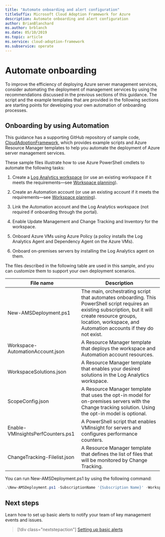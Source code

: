 ```yaml
---
title: "Automate onboarding and alert configuration"
titleSuffix: Microsoft Cloud Adoption Framework for Azure
description: Automate onboarding and alert configuration
author: BrianBlanchard
ms.author: brblanch
ms.date: 05/10/2019
ms.topic: article
ms.service: cloud-adoption-framework
ms.subservice: operate
---
```


# Automate onboarding

To improve the efficiency of deploying Azure server management services, consider automating the deployment of management services by using the recommendations discussed in the previous sections of this guidance. The script and the example templates that are provided in the following sections are starting points for developing your own automation of onboarding processes.

## Onboarding by using Automation

This guidance has a supporting GitHub repository of sample code, [CloudAdoptionFramework](https://aka.ms/CAF/manage/automation-samples), which provides example scripts and Azure Resource Manager templates to help you automate the deployment of Azure server management services.

These sample files illustrate how to use Azure PowerShell cmdlets to automate the following tasks:

1. Create a [Log Analytics workspace](/azure/azure-monitor/platform/manage-access) (or use an existing workspace if it meets the requirements&mdash;see [Workspace planning](./prerequisites.md#log-analytics-workspace-and-automation-account-planning)).

2. Create an Automation account (or use an existing account if it meets the requirements&mdash;see [Workspace planning](./prerequisites.md#log-analytics-workspace-and-automation-account-planning)).

3. Link the Automation account and the Log Analytics workspace (not required if onboarding through the portal).

4. Enable Update Management and Change Tracking and Inventory for the workspace.

5. Onboard Azure VMs using Azure Policy (a policy installs the Log Analytics Agent and Dependency Agent on the Azure VMs).

6. Onboard on-premises servers by installing the Log Analytics agent on them.

The files described in the following table are used in this sample, and you can customize them to support your own deployment scenarios.

| File name | Description |
|-----------|-------------|
| New-AMSDeployment.ps1 | The main, orchestrating script that automates onboarding. This PowerShell script requires an existing subscription, but it will create resource groups, location, workspace, and Automation accounts if they do not exist. |
| Workspace-AutomationAccount.json | A Resource Manager template that deploys the workspace and Automation account resources. |
| WorkspaceSolutions.json | A Resource Manager template that enables your desired solutions in the Log Analytics workspace. |
| ScopeConfig.json | A Resource Manager template that uses the opt-in model for on-premises servers with the Change tracking solution. Using the opt-in model is optional. |
| Enable-VMInsightsPerfCounters.ps1 | A PowerShell script that enables VMInsight for servers and configures performance counters. |
| ChangeTracking-Filelist.json | A Resource Manager template that defines the list of files that will be monitored by Change Tracking. |

You can run New-AMSDeployment.ps1 by using the following command:

```powershell
.\New-AMSDeployment.ps1 -SubscriptionName '{Subscription Name}' -WorkspaceName '{Workspace Name}' -WorkspaceLocation '{Azure Location}' -AutomationAccountName {Account Name} -AutomationAccountLocation {Account Location}
```

## Next steps

Learn how to set up basic alerts to notify your team of key management events and issues.

> [!div class="nextstepaction"]
> [Setting up basic alerts](./setup-alerts.md)
